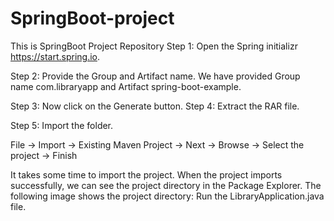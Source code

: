 # SpringBoot-project
This is SpringBoot Project Repository 
Step 1: Open the Spring initializr https://start.spring.io.

Step 2: Provide the Group and Artifact name. We have provided Group name com.libraryapp and Artifact spring-boot-example.

Step 3: Now click on the Generate button.
Step 4: Extract the RAR file.

Step 5: Import the folder.

File -> Import -> Existing Maven Project -> Next -> Browse -> Select the project -> Finish

It takes some time to import the project. When the project imports successfully, we can see the project directory in the Package Explorer. The following image shows the project directory:
Run the LibraryApplication.java  file.
